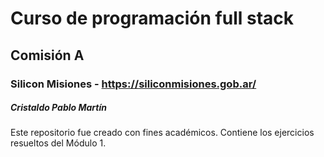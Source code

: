 # Curso de programación full stack
## Comisión A
### Silicon Misiones - https://siliconmisiones.gob.ar/
##### Cristaldo Pablo Martín
Este repositorio fue creado con fines académicos. Contiene los ejercicios
resueltos del Módulo 1.
